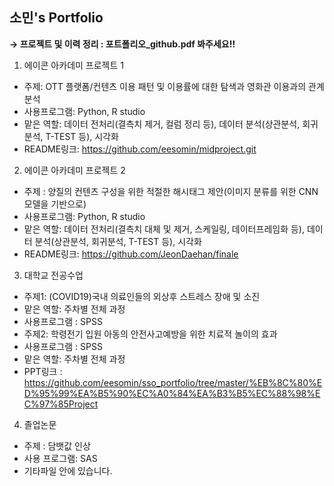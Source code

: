## 소민's Portfolio



**→ 프로젝트 및 이력 정리 : 포트폴리오_github.pdf 봐주세요!!**


1) 에이콘 아카데미 프로젝트 1
- 주제: OTT 플랫폼/컨텐츠 이용 패턴 및 이용률에 대한 탐색과 영화관 이용과의 관계 분석
- 사용프로그램: Python, R studio
- 맡은 역할: 데이터 전처리(결측치 제거, 컬럼 정리 등), 데이터 분석(상관분석, 회귀분석, T-TEST 등), 시각화
- README링크: https://github.com/eesomin/midproject.git



2) 에이콘 아카데미 프로젝트 2
- 주제 : 양질의 컨텐츠 구성을 위한 적절한 해시태그 제안(이미지 분류를 위한 CNN 모델을 기반으로)
- 사용프로그램: Python, R studio
- 맡은 역할: 데이터 전처리(결측치 대체 및 제거, 스케일링, 데이터프레임화 등), 데이터 분석(상관분석, 회귀분석, T-TEST 등), 시각화
- README링크: https://github.com/JeonDaehan/finale



3) 대학교 전공수업
- 주제1: (COVID19)국내 의료인들의 외상후 스트레스 장애 및 소진
- 맡은 역할: 주차별 전체 과정
- 사용프로그램 : SPSS
- 주제2: 학령전기 입원 아동의 안전사고예방을 위한 치료적 놀이의 효과
- 사용프로그램 : SPSS
- 맡은 역할: 주차별 전체 과정
- PPT링크 : https://github.com/eesomin/sso_portfolio/tree/master/%EB%8C%80%ED%95%99%EA%B5%90%EC%A0%84%EA%B3%B5%EC%88%98%EC%97%85Project



4) 졸업논문
- 주제 : 담뱃값 인상
- 사용 프로그램: SAS
- 기타파일 안에 있습니다.
